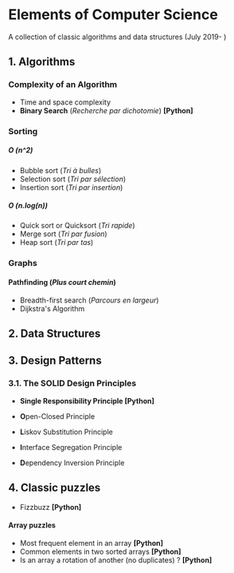 # Elements of Computer Science

A collection of classic algorithms and data structures (July 2019- )

## 1. Algorithms

### Complexity of an Algorithm

- Time and space complexity
- **Binary Search** (_Recherche par dichotomie_) **[Python]**

### Sorting

##### O (_n_^2)

- Bubble sort (_Tri à bulles_)
- Selection sort (_Tri par sélection_)
- Insertion sort (_Tri par insertion_)

##### O (_n_.log(_n_))

- Quick sort or Quicksort (_Tri rapide_)
- Merge sort (_Tri par fusion_)
- Heap sort (_Tri par tas_)

### Graphs

#### Pathfinding (_Plus court chemin_)

- Breadth-first search (_Parcours en largeur_)
- Dijkstra's Algorithm

## 2. Data Structures

## 3. Design Patterns

### 3.1. The SOLID Design Principles

- **Single Responsibility Principle [Python]**

- **O**pen-Closed Principle

- **L**iskov Substitution Principle

- **I**nterface Segregation Principle

- **D**ependency Inversion Principle

## 4. Classic puzzles

- Fizzbuzz **[Python]**

#### Array puzzles

- Most frequent element in an array **[Python]**
- Common elements in two sorted arrays **[Python]**
- Is an array a rotation of another (no duplicates) ? **[Python]**
